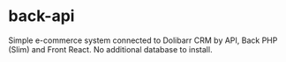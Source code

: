 # back-api
Simple e-commerce system connected to Dolibarr CRM by API, Back PHP (Slim) and Front React. No additional database to install.
